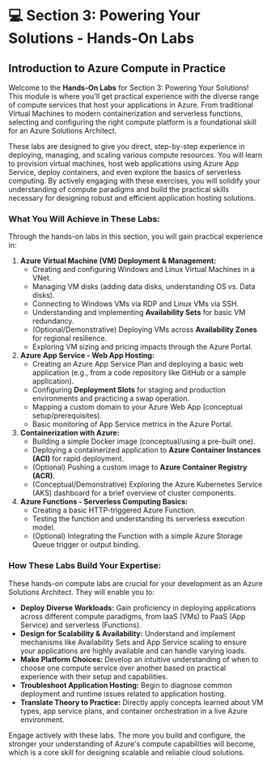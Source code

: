 # 💻 Section 3: Powering Your Solutions - Hands-On Labs

## Introduction to Azure Compute in Practice

Welcome to the **Hands-On Labs** for Section 3: Powering Your Solutions! This module is where you'll get practical experience with the diverse range of compute services that host your applications in Azure. From traditional Virtual Machines to modern containerization and serverless functions, selecting and configuring the right compute platform is a foundational skill for an Azure Solutions Architect.

These labs are designed to give you direct, step-by-step experience in deploying, managing, and scaling various compute resources. You will learn to provision virtual machines, host web applications using Azure App Service, deploy containers, and even explore the basics of serverless computing. By actively engaging with these exercises, you will solidify your understanding of compute paradigms and build the practical skills necessary for designing robust and efficient application hosting solutions.

### What You Will Achieve in These Labs:

Through the hands-on labs in this section, you will gain practical experience in:

1.  **Azure Virtual Machine (VM) Deployment & Management:**
    * Creating and configuring Windows and Linux Virtual Machines in a VNet.
    * Managing VM disks (adding data disks, understanding OS vs. Data disks).
    * Connecting to Windows VMs via RDP and Linux VMs via SSH.
    * Understanding and implementing **Availability Sets** for basic VM redundancy.
    * (Optional/Demonstrative) Deploying VMs across **Availability Zones** for regional resilience.
    * Exploring VM sizing and pricing impacts through the Azure Portal.
2.  **Azure App Service - Web App Hosting:**
    * Creating an Azure App Service Plan and deploying a basic web application (e.g., from a code repository like GitHub or a sample application).
    * Configuring **Deployment Slots** for staging and production environments and practicing a swap operation.
    * Mapping a custom domain to your Azure Web App (conceptual setup/prerequisites).
    * Basic monitoring of App Service metrics in the Azure Portal.
3.  **Containerization with Azure:**
    * Building a simple Docker image (conceptual/using a pre-built one).
    * Deploying a containerized application to **Azure Container Instances (ACI)** for rapid deployment.
    * (Optional) Pushing a custom image to **Azure Container Registry (ACR)**.
    * (Conceptual/Demonstrative) Exploring the Azure Kubernetes Service (AKS) dashboard for a brief overview of cluster components.
4.  **Azure Functions - Serverless Computing Basics:**
    * Creating a basic HTTP-triggered Azure Function.
    * Testing the function and understanding its serverless execution model.
    * (Optional) Integrating the Function with a simple Azure Storage Queue trigger or output binding.

### How These Labs Build Your Expertise:

These hands-on compute labs are crucial for your development as an Azure Solutions Architect. They will enable you to:

* **Deploy Diverse Workloads:** Gain proficiency in deploying applications across different compute paradigms, from IaaS (VMs) to PaaS (App Service) and serverless (Functions).
* **Design for Scalability & Availability:** Understand and implement mechanisms like Availability Sets and App Service scaling to ensure your applications are highly available and can handle varying loads.
* **Make Platform Choices:** Develop an intuitive understanding of when to choose one compute service over another based on practical experience with their setup and capabilities.
* **Troubleshoot Application Hosting:** Begin to diagnose common deployment and runtime issues related to application hosting.
* **Translate Theory to Practice:** Directly apply concepts learned about VM types, app service plans, and container orchestration in a live Azure environment.

Engage actively with these labs. The more you build and configure, the stronger your understanding of Azure's compute capabilities will become, which is a core skill for designing scalable and reliable cloud solutions.